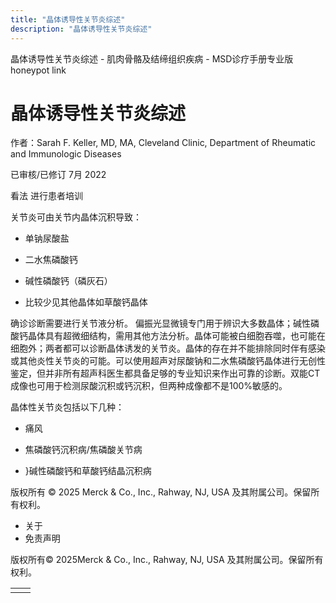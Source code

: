 ```yaml
---
title: "晶体诱导性关节炎综述"
description: "晶体诱导性关节炎综述"
---
```


﻿晶体诱导性关节炎综述 \- 肌肉骨骼及结缔组织疾病 \- MSD诊疗手册专业版 honeypot link

# 晶体诱导性关节炎综述

作者：Sarah F. Keller, MD, MA, Cleveland Clinic, Department of Rheumatic and Immunologic Diseases

已审核/已修订 7月 2022

看法 进行患者培训

关节炎可由关节内晶体沉积导致：

- 单钠尿酸盐

- 二水焦磷酸钙

- 碱性磷酸钙（磷灰石）

- 比较少见其他晶体如草酸钙晶体


确诊诊断需要进行关节液分析。 偏振光显微镜专门用于辨识大多数晶体；碱性磷酸钙晶体具有超微细结构，需用其他方法分析。晶体可能被白细胞吞噬，也可能在细胞外；两者都可以诊断晶体诱发的关节炎。晶体的存在并不能排除同时伴有感染或其他炎性关节炎的可能。可以使用超声对尿酸钠和二水焦磷酸钙晶体进行无创性鉴定，但并非所有超声科医生都具备足够的专业知识来作出可靠的诊断。双能CT成像也可用于检测尿酸沉积或钙沉积，但两种成像都不是100%敏感的。

晶体性关节炎包括以下几种：

- 痛风

- 焦磷酸钙沉积病/焦磷酸关节病

- }碱性磷酸钙和草酸钙结晶沉积病




版权所有 © 2025
Merck & Co., Inc., Rahway, NJ, USA 及其附属公司。保留所有权利。

- 关于
- 免责声明

版权所有© 2025Merck & Co., Inc., Rahway, NJ, USA 及其附属公司。保留所有权利。

|     |     |
| --- | --- |
|  |  |